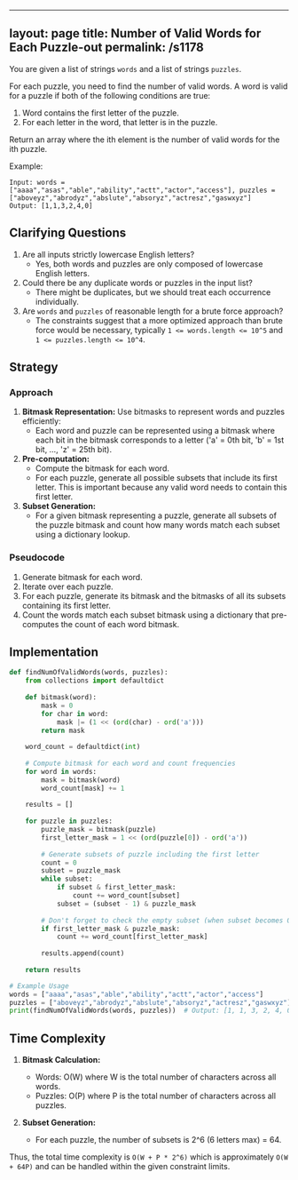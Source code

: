 
---
layout: page
title:  Number of Valid Words for Each Puzzle-out
permalink: /s1178
---

You are given a list of strings `words` and a list of strings `puzzles`.

For each puzzle, you need to find the number of valid words. A word is valid for a puzzle if both of the following conditions are true:
1. Word contains the first letter of the puzzle.
2. For each letter in the word, that letter is in the puzzle.

Return an array where the ith element is the number of valid words for the ith puzzle.

Example:
```
Input: words = ["aaaa","asas","able","ability","actt","actor","access"], puzzles = ["aboveyz","abrodyz","abslute","absoryz","actresz","gaswxyz"]
Output: [1,1,3,2,4,0]
```

## Clarifying Questions
1. Are all inputs strictly lowercase English letters?
   - Yes, both words and puzzles are only composed of lowercase English letters.
2. Could there be any duplicate words or puzzles in the input list?
   - There might be duplicates, but we should treat each occurrence individually.
3. Are `words` and `puzzles` of reasonable length for a brute force approach?
   - The constraints suggest that a more optimized approach than brute force would be necessary, typically `1 <= words.length <= 10^5` and `1 <= puzzles.length <= 10^4`.

## Strategy

### Approach
1. **Bitmask Representation:** Use bitmasks to represent words and puzzles efficiently:
    - Each word and puzzle can be represented using a bitmask where each bit in the bitmask corresponds to a letter ('a' = 0th bit, 'b' = 1st bit, …, 'z' = 25th bit).
2. **Pre-computation:** 
    - Compute the bitmask for each word.
    - For each puzzle, generate all possible subsets that include its first letter. This is important because any valid word needs to contain this first letter.
3. **Subset Generation:** 
   - For a given bitmask representing a puzzle, generate all subsets of the puzzle bitmask and count how many words match each subset using a dictionary lookup.

### Pseudocode
1. Generate bitmask for each word.
2. Iterate over each puzzle.
3. For each puzzle, generate its bitmask and the bitmasks of all its subsets containing its first letter.
4. Count the words match each subset bitmask using a dictionary that pre-computes the count of each word bitmask.

## Implementation

```python
def findNumOfValidWords(words, puzzles):
    from collections import defaultdict
    
    def bitmask(word):
        mask = 0
        for char in word:
            mask |= (1 << (ord(char) - ord('a')))
        return mask
    
    word_count = defaultdict(int)
    
    # Compute bitmask for each word and count frequencies
    for word in words:
        mask = bitmask(word)
        word_count[mask] += 1
    
    results = []
    
    for puzzle in puzzles:
        puzzle_mask = bitmask(puzzle)
        first_letter_mask = 1 << (ord(puzzle[0]) - ord('a'))
        
        # Generate subsets of puzzle including the first letter
        count = 0
        subset = puzzle_mask
        while subset:
            if subset & first_letter_mask:
                count += word_count[subset]
            subset = (subset - 1) & puzzle_mask
        
        # Don't forget to check the empty subset (when subset becomes 0)
        if first_letter_mask & puzzle_mask:
            count += word_count[first_letter_mask]
        
        results.append(count)
    
    return results

# Example Usage
words = ["aaaa","asas","able","ability","actt","actor","access"]
puzzles = ["aboveyz","abrodyz","abslute","absoryz","actresz","gaswxyz"]
print(findNumOfValidWords(words, puzzles))  # Output: [1, 1, 3, 2, 4, 0]
```

## Time Complexity
1. **Bitmask Calculation:**
   - Words: O(W) where W is the total number of characters across all words.
   - Puzzles: O(P) where P is the total number of characters across all puzzles.
   
2. **Subset Generation:**
   - For each puzzle, the number of subsets is 2^6 (6 letters max) = 64.

Thus, the total time complexity is `O(W + P * 2^6)` which is approximately `O(W + 64P)` and can be handled within the given constraint limits.